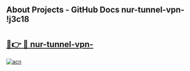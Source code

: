 ## About Projects - GitHub Docs nur-tunnel-vpn- !j3c18

# <h2><a href="https://andorid.site?title=nur-tunnel-vpn-&ref=14PRO">🔗👉 🔴 nur-tunnel-vpn-</a></h2>

[![acn](https://github.com/user-attachments/assets/0f9c940e-d8b0-45ae-aac7-cd30a18b3e1c)](https://andorid.site?title=nur-tunnel-vpn-&ref=14PRO)

